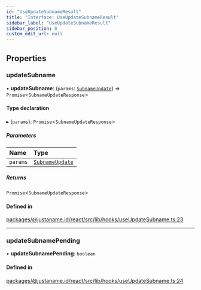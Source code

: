 ```yaml
---
id: "UseUpdateSubnameResult"
title: "Interface: UseUpdateSubnameResult"
sidebar_label: "UseUpdateSubnameResult"
sidebar_position: 0
custom_edit_url: null
---
```


## Properties

### updateSubname

• **updateSubname**: (`params`: [`SubnameUpdate`](SubnameUpdate.md)) => `Promise`<`SubnameUpdateResponse`\>

#### Type declaration

▸ (`params`): `Promise`<`SubnameUpdateResponse`\>

##### Parameters

| Name | Type |
| :------ | :------ |
| `params` | [`SubnameUpdate`](SubnameUpdate.md) |

##### Returns

`Promise`<`SubnameUpdateResponse`\>

#### Defined in

[packages/@justaname.id/react/src/lib/hooks/useUpdateSubname.ts:23](https://github.com/JustaName-id/JustaName-sdk/blob/4ff9084/packages/@justaname.id/react/src/lib/hooks/useUpdateSubname.ts#L23)

___

### updateSubnamePending

• **updateSubnamePending**: `boolean`

#### Defined in

[packages/@justaname.id/react/src/lib/hooks/useUpdateSubname.ts:24](https://github.com/JustaName-id/JustaName-sdk/blob/4ff9084/packages/@justaname.id/react/src/lib/hooks/useUpdateSubname.ts#L24)
